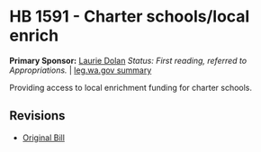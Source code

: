 # HB 1591 - Charter schools/local enrich
**Primary Sponsor:** [Laurie Dolan](/person/leg/laurie.dolan.md)
*Status: First reading, referred to Appropriations.* | [leg.wa.gov summary](https://app.leg.wa.gov/billsummary?BillNumber=1591&Year=2021)

Providing access to local enrichment funding for charter schools.

## Revisions
* [Original Bill](1/)